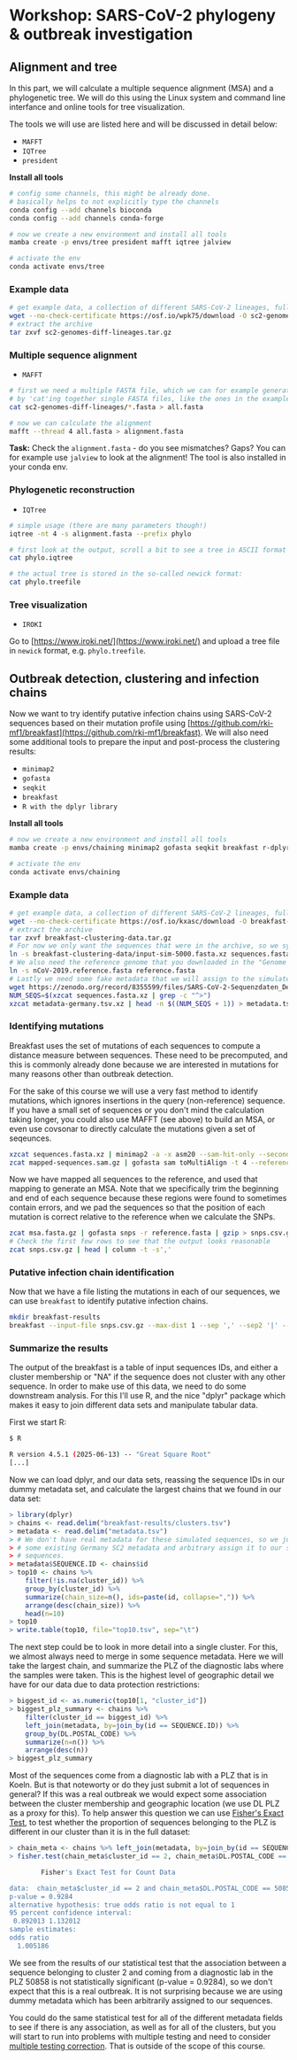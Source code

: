 # Workshop: SARS-CoV-2 phylogeny & outbreak investigation

## Alignment and tree

In this part, we will calculate a multiple sequence alignment (MSA) and a phylogenetic tree. We will do this using the Linux system and command line interfance and online tools for tree visualization. 

The tools we will use are listed here and will be discussed in detail below:

* `MAFFT`
* `IQTree`
* `president`

__Install all tools__
```bash
# config some channels, this might be already done.
# basically helps to not explicitly type the channels
conda config --add channels bioconda
conda config --add channels conda-forge

# now we create a new environment and install all tools
mamba create -p envs/tree president mafft iqtree jalview

# activate the env
conda activate envs/tree
```

### Example data
```bash
# get example data, a collection of different SARS-CoV-2 lineages, full genomes
wget --no-check-certificate https://osf.io/wpk75/download -O sc2-genomes-diff-lineages.tar.gz
# extract the archive
tar zxvf sc2-genomes-diff-lineages.tar.gz
```

### Multiple sequence alignment

* `MAFFT`

```bash
# first we need a multiple FASTA file, which we can for example generate
# by 'cat'ing together single FASTA files, like the ones in the example-data folder
cat sc2-genomes-diff-lineages/*.fasta > all.fasta

# now we can calculate the alignment
mafft --thread 4 all.fasta > alignment.fasta
```

__Task:__ Check the `alignment.fasta` - do you see mismatches? Gaps? You can for example use `jalview` to look at the alignment! The tool is also installed in your conda env.

### Phylogenetic reconstruction

* `IQTree`

```bash
# simple usage (there are many parameters though!)
iqtree -nt 4 -s alignment.fasta --prefix phylo

# first look at the output, scroll a bit to see a tree in ASCII format
cat phylo.iqtree

# the actual tree is stored in the so-called newick format:
cat phylo.treefile
```

### Tree visualization

* `IROKI`

Go to [https://www.iroki.net/](https://www.iroki.net/) and upload a tree file in `newick` format, e.g. `phylo.treefile`. 

## Outbreak detection, clustering and infection chains

Now we want to try identify putative infection chains using SARS-CoV-2 sequences based on their mutation profile using [https://github.com/rki-mf1/breakfast](https://github.com/rki-mf1/breakfast). We will also need some additional tools to prepare the input and post-process the clustering results:

* `minimap2`
* `gofasta`
* `seqkit`
* `breakfast`
* `R with the dplyr library`

__Install all tools__
```bash
# now we create a new environment and install all tools
mamba create -p envs/chaining minimap2 gofasta seqkit breakfast r-dplyr

# activate the env
conda activate envs/chaining
```

### Example data

```bash
# get example data, a collection of different SARS-CoV-2 lineages, full genomes
wget --no-check-certificate https://osf.io/kxasc/download -O breakfast-clustering-data.tar.gz
# extract the archive
tar zxvf breakfast-clustering-data.tar.gz
# For now we only want the sequences that were in the archive, so we symlink them into our current directory
ln -s breakfast-clustering-data/input-sim-5000.fasta.xz sequences.fasta.xz
# We also need the reference genome that you downloaded in the "Genome reconstruction" hands-on
ln -s nCoV-2019.reference.fasta reference.fasta
# Lastly we need some fake metadata that we will assign to the simulated sequences we downloaded above, just for the sake of this lesson
wget https://zenodo.org/record/8355599/files/SARS-CoV-2-Sequenzdaten_Deutschland.tsv.xz?download=1 -O metadata-germany.tsv.xz
NUM_SEQS=$(xzcat sequences.fasta.xz | grep -c "^>")
xzcat metadata-germany.tsv.xz | head -n $((NUM_SEQS + 1)) > metadata.tsv
```

### Identifying mutations

Breakfast uses the set of mutations of each sequences to compute a distance measure between sequences. These need to be precomputed, and this is commonly already done because we are interested in mutations for many reasons other than outbreak detection.

For the sake of this course we will use a very fast method to identify mutations, which ignores insertions in the query (non-reference) sequence. If you have a small set of sequences or you don't mind the calculation taking longer, you could also use MAFFT (see above) to build an MSA, or even use covsonar to directly calculate the mutations given a set of seqeunces.

```bash
xzcat sequences.fasta.xz | minimap2 -a -x asm20 --sam-hit-only --secondary=no --score-N=0 -t 4 reference.fasta - | gzip > mapped-sequences.sam.gz
zcat mapped-sequences.sam.gz | gofasta sam toMultiAlign -t 4 --reference reference.fasta --trimstart 265 --trimend 29674 --trim --pad | seqkit seq --upper-case -o msa.fasta.gz 
```

Now we have mapped all sequences to the reference, and used that mapping to generate an MSA. Note that we specifically trim the beginning and end of each sequence because these regions were found to sometimes contain errors, and we pad the sequences so that the position of each mutation is correct relative to the reference when we calculate the SNPs.

```bash
zcat msa.fasta.gz | gofasta snps -r reference.fasta | gzip > snps.csv.gz
# Check the first few rows to see that the output looks reasonable
zcat snps.csv.gz | head | column -t -s','
```

### Putative infection chain identification 

Now that we have a file listing the mutations in each of our sequences, we can use `breakfast` to identify putative infection chains.

```bash
mkdir breakfast-results
breakfast --input-file snps.csv.gz --max-dist 1 --sep ',' --sep2 '|' --id-col query --clust-col SNPs --jobs 4 --outdir breakfast-results
```

### Summarize the results

The output of the breakfast is a table of input sequences IDs, and either a cluster membership or "NA" if the sequence does not cluster with any other sequence. In order to make use of this data, we need to do some downstream analysis. For this I'll use R, and the nice "dplyr" package which makes it easy to join different data sets and manipulate tabular data.

First we start R:

```bash
$ R

R version 4.5.1 (2025-06-13) -- "Great Square Root"
[...]
```

Now we can load dplyr, and our data sets, reassing the sequence IDs in our dummy metadata set, and calculate the largest chains that we found in our data set:

```R
> library(dplyr)
> chains <- read.delim("breakfast-results/clusters.tsv")
> metadata <- read.delim("metadata.tsv")
> # We don't have real metadata for these simulated sequences, so we just use
> # some existing Germany SC2 metadata and arbitrary assign it to our simulated
> # sequences.
> metadata$SEQUENCE.ID <- chains$id
> top10 <- chains %>%
    filter(!is.na(cluster_id)) %>%
    group_by(cluster_id) %>%
    summarize(chain_size=n(), ids=paste(id, collapse=",")) %>%
    arrange(desc(chain_size)) %>%
    head(n=10)
> top10
> write.table(top10, file="top10.tsv", sep="\t")
```

The next step could be to look in more detail into a single cluster. For this, we almost always need to merge in some sequence metadata. Here we will take the largest chain, and summarize the PLZ of the diagnostic labs where the samples were taken. This is the highest level of geographic detail we have for our data due to data protection restrictions:

```R
> biggest_id <- as.numeric(top10[1, "cluster_id"])
> biggest_plz_summary <- chains %>%
    filter(cluster_id == biggest_id) %>%
    left_join(metadata, by=join_by(id == SEQUENCE.ID)) %>%
    group_by(DL.POSTAL_CODE) %>%
    summarize(n=n()) %>%
    arrange(desc(n))
> biggest_plz_summary
```

Most of the sequences come from a diagnostic lab with a PLZ that is in Koeln. But is that noteworty or do they just submit a lot of sequences in general? If this was a real outbreak we would expect some association between the cluster membership and geographic location (we use DL PLZ as a proxy for this). To help answer this question we can use [Fisher's Exact Test](https://en.wikipedia.org/wiki/Fisher%27s_exact_test), to test whether the proportion of sequences belonging to the PLZ is different in our cluster than it is in the full dataset:

```R
> chain_meta <- chains %>% left_join(metadata, by=join_by(id == SEQUENCE.ID))
> fisher.test(chain_meta$cluster_id == 2, chain_meta$DL.POSTAL_CODE == 50858)

        Fisher's Exact Test for Count Data

data:  chain_meta$cluster_id == 2 and chain_meta$DL.POSTAL_CODE == 50858
p-value = 0.9284
alternative hypothesis: true odds ratio is not equal to 1
95 percent confidence interval:
 0.892013 1.132012
sample estimates:
odds ratio
  1.005186

```

We see from the results of our statistical test that the association between a sequence belonging to cluster 2 and coming from a diagnostic lab in the PLZ 50858 is not statistically significant (p-value = 0.9284), so we don't expect that this is a real outbreak. It is not surprising because we are using dummy metadata which has been arbitrarily assigned to our sequences.

You could do the same statistical test for all of the different metadata fields to see if there is any association, as well as for all of the clusters, but you will start to run into problems with multiple testing and need to consider [multiple testing correction](https://en.wikipedia.org/wiki/Multiple_comparisons_problem). That is outside of the scope of this course.
